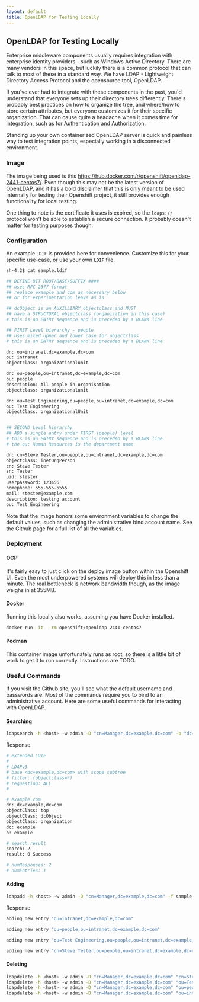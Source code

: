 ```yaml
---
layout: default
title: OpenLDAP for Testing Locally
---
```


## OpenLDAP for Testing Locally

Enterprise middleware components usually requires integration with enterprise identity providers - such as Windows Active Directory.  There are many vendors in this space, but luckily there is a common protocol that can talk to most of these in a standard way.  We have LDAP - Lightweight Directory Access Protocol and the opensource tool, OpenLDAP.  

If you've ever had to integrate with these components in the past, you'd understand that everyone sets up their directory trees differently.  There's probably best practices on how to organize the tree, and where/how to store certain attributes, but everyone customizes it for their specific organization.  That can cause quite a headache when it comes time for integration, such as for Authentication and Authorization.

Standing up your own containerized OpenLDAP server is quick and painless way to test integration points, especially working in a disconnected environment.

### Image

The image being used is this https://hub.docker.com/r/openshift/openldap-2441-centos7/.  Even though this may not be the latest version of OpenLDAP, and it has a bold disclaimer that this is only meant to be used internally for testing their Openshift project, it still provides enough functionality for local testing.

One thing to note is the certificate it uses is expired, so the `ldaps://` protocol won't be able to establish a secure connection.  It probably doesn't matter for testing purposes though.


### Configuration

An example `LDIF` is provided here for convenience.  Customize this for your specific use-case, or use your own `LDIF` file.


```bash
sh-4.2$ cat sample.ldif

## DEFINE DIT ROOT/BASE/SUFFIX ####
## uses RFC 2377 format
## replace example and com as necessary below
## or for experimentation leave as is

## dcObject is an AUXILLIARY objectclass and MUST
## have a STRUCTURAL objectclass (organization in this case)
# this is an ENTRY sequence and is preceded by a BLANK line

## FIRST Level hierarchy - people
## uses mixed upper and lower case for objectclass
# this is an ENTRY sequence and is preceded by a BLANK line

dn: ou=intranet,dc=example,dc=com
ou: intranet
objectclass: organizationalunit

dn: ou=people,ou=intranet,dc=example,dc=com
ou: people
description: All people in organisation
objectclass: organizationalunit

dn: ou=Test Engineering,ou=people,ou=intranet,dc=example,dc=com
ou: Test Engineering
objectClass: organizationalUnit


## SECOND Level hierarchy
## ADD a single entry under FIRST (people) level
# this is an ENTRY sequence and is preceded by a BLANK line
# the ou: Human Resources is the department name

dn: cn=Steve Tester,ou=people,ou=intranet,dc=example,dc=com
objectclass: inetOrgPerson
cn: Steve Tester
sn: Tester
uid: stester
userpassword: 123456
homephone: 555-555-5555
mail: stester@example.com
description: testing account
ou: Test Engineering

```

Note that the image honors some environment variables to change the default values, such as changing the administrative bind account name.  See the Github page for a full list of all the variables.


### Deployment

#### OCP

It's fairly easy to just click on the deploy image button within the Openshift UI.  Even the most underpowered systems will deploy this in less than a minute.  The real bottleneck is network bandwidth though, as the image weighs in at 355MB.  

#### Docker

Running this locally also works, assuming you have Docker installed.

```bash
docker run -it --rm openshift/openldap-2441-centos7
```

#### Podman
This container image unfortunately runs as root, so there is a little bit of work to get it to run correctly.  Instructions are TODO.


### Useful Commands

If you visit the Github site, you'll see what the default username and passwords are.  Most of the commands require you to bind to an administrative account.  Here are some useful commands for interacting with OpenLDAP.

#### Searching
```bash
ldapsearch -h <host> -w admin -D "cn=Manager,dc=example,dc=com" -b "dc=example,dc=com"
```

Response
```bash
# extended LDIF
#
# LDAPv3
# base <dc=example,dc=com> with scope subtree
# filter: (objectclass=*)
# requesting: ALL
#

# example.com
dn: dc=example,dc=com
objectClass: top
objectClass: dcObject
objectClass: organization
dc: example
o: example

# search result
search: 2
result: 0 Success

# numResponses: 2
# numEntries: 1
```


#### Adding
```bash
ldapadd -h <host> -w admin -D "cn=Manager,dc=example,dc=com" -f sample.ldif
```

Response
```bash
adding new entry "ou=intranet,dc=example,dc=com"

adding new entry "ou=people,ou=intranet,dc=example,dc=com"

adding new entry "ou=Test Engineering,ou=people,ou=intranet,dc=example,dc=com"

adding new entry "cn=Steve Tester,ou=people,ou=intranet,dc=example,dc=com"
```

#### Deleting
```bash
ldapdelete -h <host> -w admin -D "cn=Manager,dc=example,dc=com" "cn=Steve Tester,ou=people,ou=intranet,dc=example,dc=com"
ldapdelete -h <host> -w admin -D "cn=Manager,dc=example,dc=com" "ou=Test Engineering,ou=people,ou=intranet,dc=example,dc=com"
ldapdelete -h <host> -w admin -D "cn=Manager,dc=example,dc=com" "ou=people,ou=intranet,dc=example,dc=com"
ldapdelete -h <host> -w admin -D "cn=Manager,dc=example,dc=com" "ou=intranet,dc=example,dc=com" -h <host>
```
